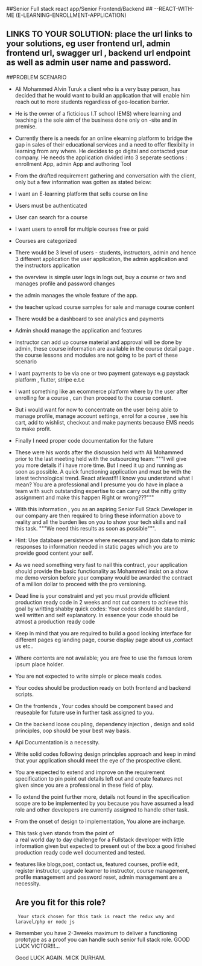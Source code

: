 ##Senior Full stack react app/Senior Frontend/Backend ## --REACT-WITH-ME (E-LEARNING-ENROLLMENT-APPLICATION)

## LINKS TO YOUR SOLUTION: place the url links to your solutions, eg user frontend url, admin frontend url, swagger url , backend url endpoint  as well as admin user name and password.


##PROBLEM SCENARIO

- Ali Mohammed Alvin Turuk a client 
who is a very busy person, has decided that he would 
want to build an application that will
enable him reach out to more 
students regardless of geo-location barrier.

- He is the owner of a ficticious I.T  school (EMS)
where learning and teaching is the sole aim of
the business done only on -site and in premise.

- Currently there is a needs for an online elearning platform  to bridge the gap in sales of their
   educational services and a need to offer flexibilty in learning from any where. He decides to go digital and contacted your company. He needs the application divided into 3 seperate sections : enrollment App, admin App and authoring Tool

- From the drafted requirement gathering and conversation with
the client, only but a few information 
 was gotten as stated below: 


- I want an E-learning platform that sells course on line
- Users must be authenticated
- User can search for a course
- I want users to enroll for multiple courses free 
or paid
- Courses are categorized
- There would be 3 level of users - students, 
instructors, admin and hence 3 different application
  the user application, the admin application and the instructors application
- the overview is simple user logs in logs out, buy a course or two  and manages profile and password changes
- the admin manages the whole feature of the app. 
- the teacher upload course samples for sale and manage course content
- There would be a dashboard to see analytics 
and payments
- Admin should manage the application and
features
- Instructor can add up course material and 
approval will be done by admin, these course
information are available in the course 
detail page . the course lessons and modules 
are not going to be part of these scenario
   
- I want payments to be via one or two payment 
gateways e.g paystack platform , flutter, stripe e.t.c
- I want something like an ecommerce platform 
where by the user after enrolling for a course ,
 can then proceed to the course content. 
- But i would want for now to concentrate on
the user being able to  manage profile, manage account settings, enrol for a course , 
see his cart, add to wishlist, checkout and
make payments because EMS needs to make profit.
 
- Finally I need proper code documentation for the future 
  
- These were his words after the discussion 
  held with Ali Mohammed prior to the last meeting held 
  with the outsourcing team:  """I will give
  you more details if i have more time. But I need 
  it up and running as soon as possible. 
  A quick functioning application and must
  be with the latest technological trend. React atleast!!!
  I know you understand what I mean? 
  You are a professional and I presume 
  you do have in place a team with such
  outstanding expertise to can carry 
  out the nitty gritty assignment and 
  make this happen Right or wrong???"""


- With this information , you as an aspiring Senior
   Full Stack Developer in our company are then
   required to bring these information above 
   to reality and all the burden lies on you 
   to show your tech skills and nail this task. """We need this results as soon as possible""". 

- Hint: Use database persistence
   where necessary and json data to mimic responses
   to information needed in static pages 
   which you are to provide good content 
   your self. 

 -  As we need something very fast
   to nail this contract, your application 
   should provide  the basic functionality 
   as Mohammed insist on a show me  demo 
   version before your company would be 
   awarded the contract of a million dollar
   to proceed with the pro versioning. 


 -  Dead line is your constraint and yet
   you must provide efficient production 
   ready code in 2 weeks
   and not cut corners to achieve this goal by writting shabby quick codes: Your codes should be standard , well written and self explanatory. In essence your code should be atmost a production ready code
 
 -   Keep in mind that you are 
   required to build a good looking interface for different
   pages eg landing page, course display page about us ,contact us etc..

 -  Where contents are not available; you are free to use the famous lorem ipsum place holder. 

 -  You are not expected to write simple or
   piece meals codes. 

 -  Your codes should be production ready
   on  both frontend and backend scripts.

 -  On the frontends , Your codes should be component based
   and reuseable for future use in further task assigned to you.

 -  On the backend loose coupling, dependency injection 
   , design and solid principles, oop should be your best
   way basis. 

 -  Api Documentation is a necessity.

 -  Write solid codes following design principles 
   approach and keep in mind that your application 
   should meet the eye of the prospective client.


 -  You are expected to extend and improve on the 
   requirement specification to pin point out details
   left out and create features not given since 
   you are a professional in these field of play.


 -  To extend  the point further more, details not
   found in the specification scope are to  be
   implemented by you because  you  have assumed
   a lead role and other developers are 
   currently assigned to handle other task.

 -  From the onset of design to implementation,
   You alone are incharge.

 -  This task given stands from the point of  
   a real world day to day challenge for a Fullstack developer with little information given but expected 
   to present out of the box a good finished production
   ready code well documented and tested.

- features like blogs,post, contact us, featured courses, profile edit, register instructor, upgrade learner to instructor, course management,
profile management and password reset, admin management are a necessity.

   Are you fit for this role? 
  -

   ``` Your stack chosen for this task is react the redux way and laravel/php or node js```

- Remember you have 2-3weeks maximum to deliver a functioning prototype as a proof you can handle such senior full stack role. 
   GOOD LUCK VICTOR!!!...

   Good LUCK AGAIN.
   MICK DURHAM.
